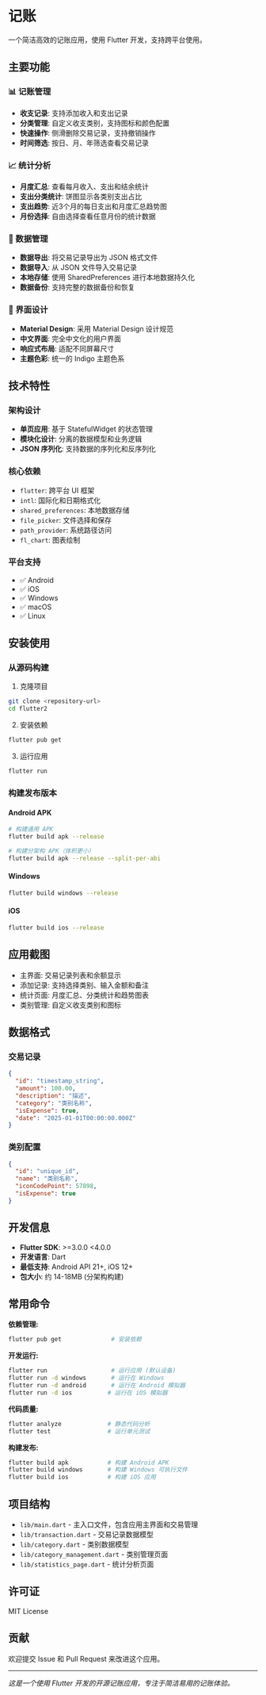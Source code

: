 # 记账

一个简洁高效的记账应用，使用 Flutter 开发，支持跨平台使用。

## 主要功能

### 📊 记账管理
- **收支记录**: 支持添加收入和支出记录
- **分类管理**: 自定义收支类别，支持图标和颜色配置
- **快速操作**: 侧滑删除交易记录，支持撤销操作
- **时间筛选**: 按日、月、年筛选查看交易记录

### 📈 统计分析
- **月度汇总**: 查看每月收入、支出和结余统计
- **支出分类统计**: 饼图显示各类别支出占比
- **支出趋势**: 近3个月的每日支出和月度汇总趋势图
- **月份选择**: 自由选择查看任意月份的统计数据

### 💾 数据管理
- **数据导出**: 将交易记录导出为 JSON 格式文件
- **数据导入**: 从 JSON 文件导入交易记录
- **本地存储**: 使用 SharedPreferences 进行本地数据持久化
- **数据备份**: 支持完整的数据备份和恢复

### 🎨 界面设计
- **Material Design**: 采用 Material Design 设计规范
- **中文界面**: 完全中文化的用户界面
- **响应式布局**: 适配不同屏幕尺寸
- **主题色彩**: 统一的 Indigo 主题色系

## 技术特性

### 架构设计
- **单页应用**: 基于 StatefulWidget 的状态管理
- **模块化设计**: 分离的数据模型和业务逻辑
- **JSON 序列化**: 支持数据的序列化和反序列化

### 核心依赖
- `flutter`: 跨平台 UI 框架
- `intl`: 国际化和日期格式化
- `shared_preferences`: 本地数据存储
- `file_picker`: 文件选择和保存
- `path_provider`: 系统路径访问
- `fl_chart`: 图表绘制

### 平台支持
- ✅ Android
- ✅ iOS
- ✅ Windows
- ✅ macOS
- ✅ Linux

## 安装使用

### 从源码构建

1. 克隆项目
```bash
git clone <repository-url>
cd flutter2
```

2. 安装依赖
```bash
flutter pub get
```

3. 运行应用
```bash
flutter run
```

### 构建发布版本

#### Android APK
```bash
# 构建通用 APK
flutter build apk --release

# 构建分架构 APK（体积更小）
flutter build apk --release --split-per-abi
```

#### Windows
```bash
flutter build windows --release
```

#### iOS
```bash
flutter build ios --release
```

## 应用截图

- 主界面: 交易记录列表和余额显示
- 添加记录: 支持选择类别、输入金额和备注
- 统计页面: 月度汇总、分类统计和趋势图表
- 类别管理: 自定义收支类别和图标

## 数据格式

### 交易记录
```json
{
  "id": "timestamp_string",
  "amount": 100.00,
  "description": "描述",
  "category": "类别名称",
  "isExpense": true,
  "date": "2025-01-01T00:00:00.000Z"
}
```

### 类别配置
```json
{
  "id": "unique_id",
  "name": "类别名称",
  "iconCodePoint": 57898,
  "isExpense": true
}
```

## 开发信息

- **Flutter SDK**: >=3.0.0 <4.0.0
- **开发语言**: Dart
- **最低支持**: Android API 21+, iOS 12+
- **包大小**: 约 14-18MB (分架构构建)

## 常用命令

**依赖管理:**
```bash
flutter pub get              # 安装依赖
```

**开发运行:**
```bash
flutter run                  # 运行应用 (默认设备)
flutter run -d windows       # 运行在 Windows
flutter run -d android       # 运行在 Android 模拟器
flutter run -d ios          # 运行在 iOS 模拟器
```

**代码质量:**
```bash
flutter analyze             # 静态代码分析
flutter test                # 运行单元测试
```

**构建发布:**
```bash
flutter build apk           # 构建 Android APK
flutter build windows       # 构建 Windows 可执行文件
flutter build ios           # 构建 iOS 应用
```

## 项目结构

- `lib/main.dart` - 主入口文件，包含应用主界面和交易管理
- `lib/transaction.dart` - 交易记录数据模型
- `lib/category.dart` - 类别数据模型
- `lib/category_management.dart` - 类别管理页面
- `lib/statistics_page.dart` - 统计分析页面

## 许可证

MIT License

## 贡献

欢迎提交 Issue 和 Pull Request 来改进这个应用。

---

*这是一个使用 Flutter 开发的开源记账应用，专注于简洁易用的记账体验。*